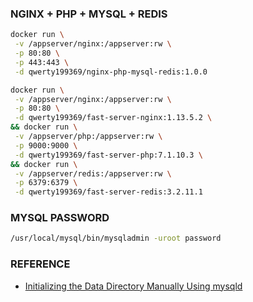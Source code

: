 ### NGINX + PHP + MYSQL + REDIS
```bash
docker run \
 -v /appserver/nginx:/appserver:rw \
 -p 80:80 \
 -p 443:443 \
 -d qwerty199369/nginx-php-mysql-redis:1.0.0

docker run \
 -v /appserver/nginx:/appserver:rw \
 -p 80:80 \
 -d qwerty199369/fast-server-nginx:1.13.5.2 \
&& docker run \
 -v /appserver/php:/appserver:rw \
 -p 9000:9000 \
 -d qwerty199369/fast-server-php:7.1.10.3 \
&& docker run \
 -v /appserver/redis:/appserver:rw \
 -p 6379:6379 \
 -d qwerty199369/fast-server-redis:3.2.11.1
```

### MYSQL PASSWORD
```bash
/usr/local/mysql/bin/mysqladmin -uroot password
```

### REFERENCE
- [Initializing the Data Directory Manually Using mysqld](https://dev.mysql.com/doc/refman/5.7/en/data-directory-initialization-mysqld.html)
